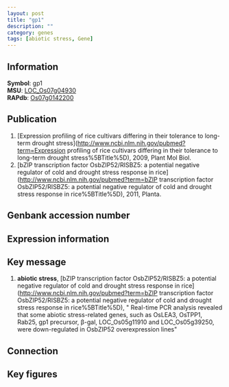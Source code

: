 ```yaml
---
layout: post
title: "gp1"
description: ""
category: genes
tags: [abiotic stress, Gene]
---
```


## Information
__Symbol__: gp1  
__MSU__: [LOC_Os07g04930](http://rice.plantbiology.msu.edu/cgi-bin/ORF_infopage.cgi?orf=LOC_Os07g04930)  
__RAPdb__: [Os07g0142200](http://rapdb.dna.affrc.go.jp/viewer/gbrowse_details/irgsp1?name=Os07g0142200)  

## Publication
1. [Expression profiling of rice cultivars differing in their tolerance to long-term drought stress](http://www.ncbi.nlm.nih.gov/pubmed?term=Expression profiling of rice cultivars differing in their tolerance to long-term drought stress%5BTitle%5D), 2009, Plant Mol Biol.
2. [bZIP transcription factor OsbZIP52/RISBZ5: a potential negative regulator of cold and drought stress response in rice](http://www.ncbi.nlm.nih.gov/pubmed?term=bZIP transcription factor OsbZIP52/RISBZ5: a potential negative regulator of cold and drought stress response in rice%5BTitle%5D), 2011, Planta.

## Genbank accession number

## Expression information

## Key message
1. __abiotic stress__, [bZIP transcription factor OsbZIP52/RISBZ5: a potential negative regulator of cold and drought stress response in rice](http://www.ncbi.nlm.nih.gov/pubmed?term=bZIP transcription factor OsbZIP52/RISBZ5: a potential negative regulator of cold and drought stress response in rice%5BTitle%5D), " Real-time PCR analysis revealed that some abiotic stress-related genes, such as OsLEA3, OsTPP1, Rab25, gp1 precursor, β-gal, LOC_Os05g11910 and LOC_Os05g39250, were down-regulated in OsbZIP52 overexpression lines"

## Connection

## Key figures


